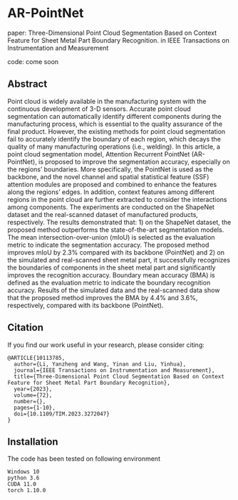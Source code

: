 # AR-PointNet
paper: Three-Dimensional Point Cloud Segmentation Based on Context Feature for Sheet Metal Part Boundary Recognition. in IEEE Transactions on Instrumentation and Measurement

code: come soon

## Abstract
Point cloud is widely available in the manufacturing system with the continuous development of 3-D sensors. Accurate point cloud segmentation can automatically identify different components during the manufacturing process, which is essential to the quality assurance of the final product. However, the existing methods for point cloud segmentation fail to accurately identify the boundary of each region, which decays the quality of many manufacturing operations (i.e., welding). In this article, a point cloud segmentation model, Attention Recurrent PointNet (AR-PointNet), is proposed to improve the segmentation accuracy, especially on the regions’ boundaries. More specifically, the PointNet is used as the backbone, and the novel channel and spatial statistical feature (SSF) attention modules are proposed and combined to enhance the features along the regions’ edges. In addition, context features among different regions in the point cloud are further extracted to consider the interactions among components. The experiments are conducted on the ShapeNet dataset and the real-scanned dataset of manufactured products, respectively. The results demonstrated that: 1) on the ShapeNet dataset, the proposed method outperforms the state-of-the-art segmentation models. The mean intersection-over-union (mIoU) is selected as the evaluation metric to indicate the segmentation accuracy. The proposed method improves mIoU by 2.3% compared with its backbone (PointNet) and 2) on the simulated and real-scanned sheet metal part, it successfully recognizes the boundaries of components in the sheet metal part and significantly improves the recognition accuracy. Boundary mean accuracy (BMA) is defined as the evaluation metric to indicate the boundary recognition accuracy. Results of the simulated data and the real-scanned data show that the proposed method improves the BMA by 4.4% and 3.6%, respectively, compared with its backbone (PointNet).

## Citation
If you find our work useful in your research, please consider citing:

```
@ARTICLE{10113785,
  author={Li, Yanzheng and Wang, Yinan and Liu, Yinhua},
  journal={IEEE Transactions on Instrumentation and Measurement}, 
  title={Three-Dimensional Point Cloud Segmentation Based on Context Feature for Sheet Metal Part Boundary Recognition}, 
  year={2023},
  volume={72},
  number={},
  pages={1-10},
  doi={10.1109/TIM.2023.3272047}
}
```

## Installation
The code has been tested on following environment

```
Windows 10
python 3.6
CUDA 11.0
torch 1.10.0
```
